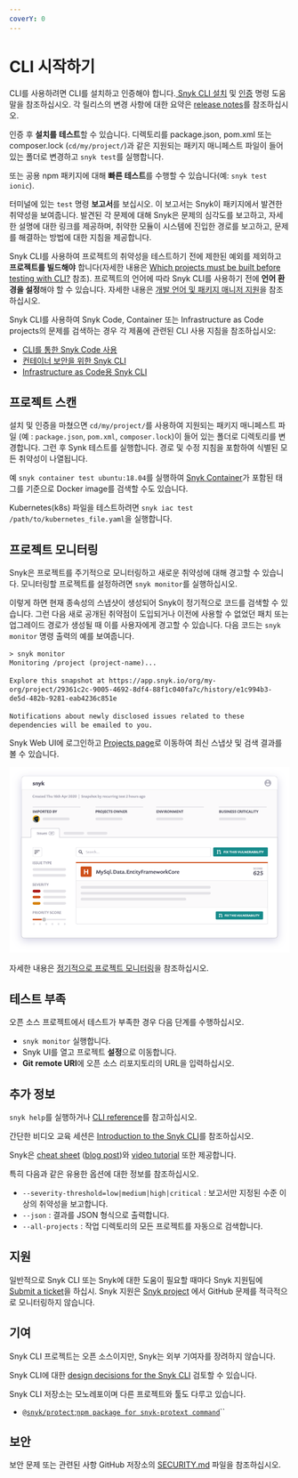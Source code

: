 ```yaml
---
coverY: 0
---
```


# CLI 시작하기

CLI를 사용하려면 CLI를 설치하고 인증해야 합니다.[ Snyk CLI 설치](install-or-update-the-snyk-cli.md) 및 [인증](cli-command/undefined.md) 명령 도움말을 참조하십시오. 각 릴리스의 변경 사항에 대한 요약은 [release notes](https://github.com/snyk/cli/releases)를 참조하십시오.

인증 후 **설치를** **테스트**할 수 있습니다. 디렉토리를 package.json, pom.xml 또는 composer.lock (`cd/my/project/`)과 같은 지원되는 패키지 매니페스트 파일이 들어 있는 폴더로 변경하고 `snyk test`를 실행합니다.

또는 공용 npm 패키지에 대해 **빠른 테스트**를 수행할 수 있습니다(예: `snyk test ionic`).

터미널에 있는 `test` 명령 **보고서**를 보십시오. 이 보고서는 Snyk이 패키지에서 발견한 취약성을 보여줍니다. 발견된 각 문제에 대해 Snyk은 문제의 심각도를 보고하고, 자세한 설명에 대한 링크를 제공하며, 취약한 모듈이 시스템에 진입한 경로를 보고하고, 문제를 해결하는 방법에 대한 지침을 제공합니다.

Snyk CLI를 사용하여 프로젝트의 취약성을 테스트하기 전에 제한된 예외를 제외하고 **프로젝트를 빌드해야** 합니다(자세한 내용은 [Which projects must be built before testing with CLI?](https://support.snyk.io/hc/en-us/articles/360015552617-Which-projects-must-be-built-before-testing-with-CLI-) 참조). 프로젝트의 언어에 따라 Snyk CLI를 사용하기 전에 **언어 환경을 설정**해야 할 수 있습니다. 자세한 내용은 [개발 언어 및 패키지 매니저 지원](../../snyk-products/snyk-open-source/language-and-package-manager-support/)을 참조하십시오.

Snyk CLI를 사용하여 Snyk Code, Container 또는 Infrastructure as Code projects의 문제를 검색하는 경우 각 제품에 관련된 CLI 사용 지침을 참조하십시오:

* [CLI를 통한 Snyk Code 사용](../../snyk-products/snyk-code/cli-for-snyk-code/)
* [컨테이너 보안을 위한 Snyk CLI](../../snyk-products/snyk-container/snyk-cli-for-container-security/)
* [Infrastructure as Code용 Snyk CLI](../../snyk-products/snyk-infrastructure-as-code/snyk-cli-for-infrastructure-as-code/)

## 프로젝트 스캔

설치 및 인증을 마쳤으면 `cd/my/project/`를 사용하여 지원되는 패키지 매니페스트 파일 (예 : `package.json`, `pom.xml`, `composer.lock`)이 들어 있는 폴더로 디렉토리를 변경합니다. 그런 후 Synk 테스트를 실행합니다. 경로 및 수정 지침을 포함하여 식별된 모든 취약성이 나열됩니다.

예 `snyk container test ubuntu:18.04`를 실행하여 [Snyk Container](https://snyk.io/product/container-vulnerability-management/)가 포함된 태그를 기준으로 Docker image를 검색할 수도 있습니다.

Kubernetes(k8s) 파일을 테스트하려면 `snyk iac test /path/to/kubernetes_file.yaml`을 실행합니다.

## 프로젝트 모니터링

Snyk은 프로젝트를 주기적으로 모니터링하고 새로운 취약성에 대해 경고할 수 있습니다. 모니터링할 프로젝트를 설정하려면 `snyk monitor`를 실행하십시오.

이렇게 하면 현재 종속성의 스냅샷이 생성되어 Snyk이 정기적으로 코드를 검색할 수 있습니다. 그런 다음 새로 공개된 취약점이 도입되거나 이전에 사용할 수 없었던 패치 또는 업그레이드 경로가 생성될 때 이를 사용자에게 경고할 수 있습니다. 다음 코드는 `snyk monitor` 명령 출력의 예를 보여줍니다.

```
> snyk monitor
Monitoring /project (project-name)...

Explore this snapshot at https://app.snyk.io/org/my-org/project/29361c2c-9005-4692-8df4-88f1c040fa7c/history/e1c994b3-de5d-482b-9281-eab4236c851e

Notifications about newly disclosed issues related to these dependencies will be emailed to you.

```

Snyk Web UI에 로그인하고 [Projects page](https://app.snyk.io/projects)로 이동하여 최신 스냅샷 및 검색 결과를 볼 수 있습니다.

![스냅샷 및 검색 결과 모니터링](../../.gitbook/assets/a.png)

자세한 내용은 [정기적으로 프로젝트 모니터링](secure-your-projects-in-the-long-term/monitor-your-projects-at-regular-intervals.md)을 참조하십시오.

## 테스트 부족

오픈 소스 프로젝트에서 테스트가 부족한 경우 다음 단계를 수행하십시오.

* `snyk monitor` 실행합니다.
* Snyk UI를 열고 프로젝트 **설정**으로 이동합니다.
* **Git remote URI**에 오픈 소스 리포지토리의 URL을 입력하십시오.

## 추가 정보

`snyk help`를 실행하거나 [CLI reference](cli-reference.md)를 참고하십시오.

간단한 비디오 교육 세션은 [Introduction to the Snyk CLI](https://training.snyk.io/courses/intro-cli)를 참조하십시오.

Snyk은 [cheat sheet](https://snyk.io/wp-content/uploads/cheat-sheet-snyk-cli-v3.pdf) ([blog post](https://snyk.io/blog/snyk-cli-cheat-sheet/))와 [video tutorial](https://www.youtube.com/watch?v=xp\_LtchEkT8) 또한 제공합니다.

특히 다음과 같은 유용한 옵션에 대한 정보를 참조하십시오.

* `--severity-threshold=low|medium|high|critical` : 보고서만 지정된 수준 이상의 취약성을 보고합니다.
* `--json` : 결과를 JSON 형식으로 출력합니다.
* `--all-projects` : 작업 디렉토리의 모든 프로젝트를 자동으로 검색합니다.

## 지원

일반적으로 Snyk CLI 또는 Snyk에 대한 도움이 필요할 때마다 Snyk 지원팀에 [Submit a ticket](https://support.snyk.io/hc/en-us/requests/new)을 하십시. Snyk 지원은 [Snyk project](https://github.com/snyk) 에서 GitHub 문제를 적극적으로 모니터링하지 않습니다.

## 기여

Snyk CLI 프로젝트는 오픈 소스이지만, Snyk는 외부 기여자를 장려하지 않습니다.

Snyk CLI에 대한 [design decisions for the Snyk CLI](https://github.com/snyk/snyk/blob/master/help/\_about-this-project/README.md) 검토할 수 있습니다.

Snyk CLI 저장소는 모노레포이며 다른 프로젝트와 툴도 다루고 있습니다.

* [`@snyk/protect`](https://github.com/snyk/cli/tree/master/packages/snyk-protect);[`npm package for snyk-protext command`](https://www.npmjs.com/package/@snyk/protect)``

## 보안

보안 문제 또는 관련된 사항 GitHub 저장소의 [SECURITY.md](https://github.com/snyk/cli/blob/master/SECURITY.md) 파일을 참조하십시오.

